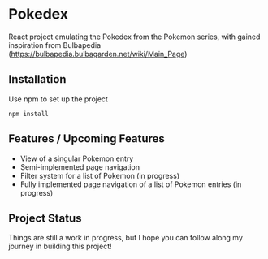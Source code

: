 # Pokedex

React project emulating the Pokedex from the Pokemon series, with gained inspiration from Bulbapedia (https://bulbapedia.bulbagarden.net/wiki/Main_Page)

## Installation
Use npm to set up the project
```node
npm install
```

## Features / Upcoming Features
- View of a singular Pokemon entry
- Semi-implemented page navigation
- Filter system for a list of Pokemon (in progress)
- Fully implemented page navigation of a list of Pokemon entries (in progress)

## Project Status
Things are still a work in progress, but I hope you can follow along my journey in building this project!
